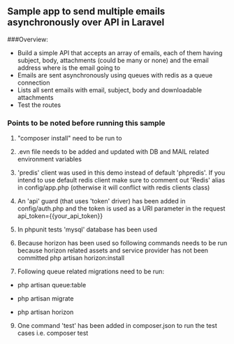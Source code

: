 ## Sample app to send multiple emails asynchronously over API in Laravel

###Overview:

- Build a simple API that accepts an array of emails, each of them
  having subject, body, attachments (could be many or none) and the email
  address where is the email going to
- Emails are sent asynchronously using queues with redis as a queue connection
- Lists all sent emails with email, subject, body and
  downloadable attachments
- Test the routes


### Points to be noted before running this sample
1. "composer install" need to be run to


2. .evn file needs to be added and updated with DB and MAIL related environment variables


3. 'predis' client was used in this demo instead of default 'phpredis'. 
If you intend to use default redis client make sure to comment out 'Redis' alias in config/app.php (otherwise it will conflict with redis clients class)


4. An 'api' guard (that uses 'token' driver) has been added in config/auth.php 
and the token is used as a URI parameter in the request api_token={{your_api_token}}

   
5. In phpunit tests 'mysql' database has been used


5. Because horizon has been used so following commands needs to be run because horizon related assets and service provider has not been committed
   php artisan horizon:install


8. Following queue related migrations need to be run:
    
- php artisan queue:table

- php artisan migrate

- php artisan horizon

9. One command 'test' has been added in composer.json to run the test cases 
i.e. composer test 
